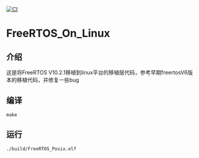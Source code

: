 [![CI](https://github.com/QQxiaoming/FreeRTOS_On_Linux/actions/workflows/ci.yml/badge.svg?branch=master)](https://github.com/QQxiaoming/FreeRTOS_On_Linux/actions/workflows/ci.yml)

# FreeRTOS_On_Linux

## 介绍

这是将FreeRTOS V10.2.1移植到linux平台的移植层代码，参考早期freertosV6版本的移植代码，并修复一些bug

## 编译

```shell
make
```

## 运行

```shell
./build/FreeRTOS_Posix.elf
```
